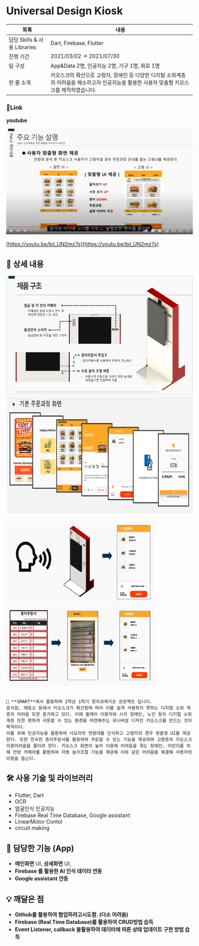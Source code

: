 # Universal Design Kiosk
|목록|내용|
|-------|-------|
|담당 Skills & 사용 Libraries| Dart, Firebase, Flutter|
|진행 기간| 2021/03/02 → 2021/07/30|
|팀 구성| App&Data 2명, 인공지능 2명, 기구 1명, 회로 1명|
|한 줄 소개| 키오스크의 확산으로 고령자, 장애인 등 다양한 디지털 소외계층의 어려움을 해소하고자 인공지능을 활용한 사용자 맞춤형 키오스크를 제작하였습니다.|

### 🔗Link



**youtube**

<a href="https://youtu.be/bii_UN2mz7s"><img src="./image/kiosk_youtube.png"/></a>

[https://youtu.be/bii_UN2mz7s](https://youtu.be/bii_UN2mz7s)

## 📖 상세 내용

<img src="./image/%EC%A0%9C%ED%92%88%EA%B5%AC%EC%A1%B0.jpg" width="600" height="320">   

<img src="./image/%EA%B8%B0%EB%B3%B8%20%EC%A3%BC%EB%AC%B8%EC%88%9C%EC%84%9C%20UI.png" width="600" height="320">  


<img src="./image/%EC%9D%8C%EC%84%B1%EC%A3%BC%EB%AC%B8.JPG" width="400" height="220"><img src="./image/%EC%A2%85%EC%9D%B4%EC%A3%BC%EB%AC%B8%EC%84%9C.JPG" width="400" height="220">

```

🐷 **SMART**에서 활동하며 2학년 1학기 창의과제기초 프로젝트 입니다. 
음식점, 매표소 등에서 키오스크가 확산함에 따라 이를 쉽게 사용하지 못하는 디지털 소외 계층의 어려움 또한 증가하고 있다. 이에 휠체어 이용자와 시각 장애인, 노인 등의 디지털 소외 계층 또한 편하게 사용할 수 있는 환경을 마련해주는 유니버설 디자인 키오스크를 만드는 것이 목적이다. 
이를 위해 인공지능을 활용하여 사요자의 연령대를 인식하고 고령자의 경우 맞춤형 UI를 제공한다. 또한 친숙한 종이주문서를 활용하여 주문할 수 있는 기능을 제공하여 고령층의 키오스크 이용어려움을 줄이려 한다. 키오스크 화면이 높아 이용에 어려움을 겪는 장애인, 어린이를 위해 전방 카메라를 활용하여 자동 높이조절 기능을 제공해 이와 같은 어려움을 해결해 사용자의 이용을 돕는다.

```

## 🛠️ 사용 기술 및 라이브러리
- Flutter, Dart
- OCR
- 얼굴인식 인공지능 
- Firebase Real Time Database, Google assistant
- LinearMotor Contol
- circuit making


## 📱 담당한 기능 (App)

- **메인화면** UI, **상세화면** UI,
- **Firebase 를 활용한 AI 인식 데이터 연동**
- **Google assistant 연동**

## 💡 깨달은 점

- **Github를 활용하여 협업하려고시도함. (다소 어려움)**
- **Firebase (Real Time Database)를 활용하여 CRUD방법 습득**
- **Event Listener, callback 을활용하여 데이터에 따른 상태 업데이트 구현 방법 습득**
